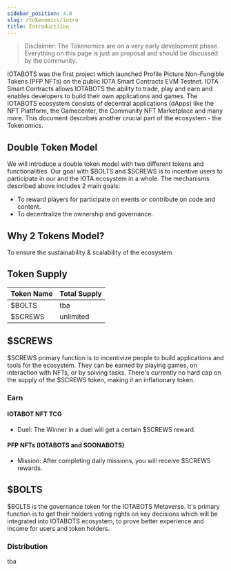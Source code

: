 ```yaml
---
sidebar_position: 4.0
slug: /tokenomics/intro
title: Introductiion
---
```


> Disclaimer: The Tokenomics are on a very early development phase. Everything on this page is just an proposal and should be discussed by the community. 

IOTABOTS was the first project which launched Profile Picture Non-Fungible Tokens (PFP NFTs) on the public IOTA Smart Contracts EVM Testnet. IOTA Smart Contracts allows IOTABOTS the ability to trade, play and earn and enables developers to build their own applications and games. The IOTABOTS ecosystem consists of decentral applications (dApps) like the NFT Plattform, the Gamecenter, the Community NFT Marketplace and many more. This document describes another crucial part of the ecosystem - the Tokenomics.

## Double Token Model
We will introduce a double token model with two different tokens and functionalities. Our goal with $BOLTS and $SCREWS is to incentive users to participate in our and the IOTA ecosystem in a whole. The mechanisms described above includes 2 main goals:

- To reward players for participate on events or contribute on code and content.
- To decentralize the ownership and governance.

## Why 2 Tokens Model?

To ensure the sustainability & scalability of the ecosystem.

## Token Supply

| Token Name | Total Supply |
| ---------- | ------------ |
| $BOLTS     | tba          |
| $SCREWS    | unlimited    |

## $SCREWS
$SCREWS primary function is to incentivize people to build applications and tools for the ecosystem. They can be earned by playing games, on interaction with NFTs, or by solving tasks. There's currently no hard cap on the supply of the $SCREWS token, making it an inflationary token.

### Earn
#### IOTABOT NFT TCG
- Duel: The Winner in a duel will get a certain $SCREWS reward.

#### PFP NFTs (IOTABOTS and SOONABOTS)
- Mission: After completing daily missions, you will receive $SCREWS rewards.


## $BOLTS
$BOLTS is the governance token for the IOTABOTS Metaverse. It's primary function is to get their holders voting rights on key decisions which will be integrated into IOTABOTS ecosystem, to prove better experience and income for users and token holders.

### Distribution
tba
